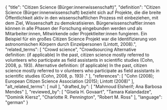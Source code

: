 {
    "title": "Citizen Science (Bürger:innenwissenschaft)",
    "definition": "Citizen Science (Bürger:innenwissenschaft) bezieht sich auf Projekte, die die breite Öffentlichkeit aktiv in den wissenschaftlichen Prozess mit einbeziehen, mit dem Ziel, Wissenschaft zu demokratisieren. Bürgerwissenschaftler:innen können in alle Phasen der Forschung eingebunden werden und als Mitarbeiter:innen, Mitwirkende oder Projektleiter:innen fungieren. Ein Beispiel für ein großes Citizen Science Projekt war die Identifizierung von astronomischen Körpern durch Einzelpersonen (Lintott, 2008).",
    "related_terms": [
        "Crowd science",
        "Crowdsourcing Alternative definition: (if applicable) In the past, citizen science mostly referred to volunteers who participate as field assistants in scientific studies (Cohn, 2008, p. 193). Alternative definition: (if applicable) In the past, citizen science mostly referred to v olunteers who participate as field assistants in scientific studies (Cohn, 2008, p. 193) ."
    ],
    "references": [
        "Cohn (2008); European Citizen Science Association (2015); Lintott (2008)"
    ],
    "alt_related_terms": [
        null
    ],
    "drafted_by": [
        "Mahmoud Elsherif; Ana Barbosa Mendes"
    ],
    "reviewed_by": [
        "Gisela H. Govaart",
        "Tamara Kalandadze",
        "Dominik Kiersz",
        "Charlotte R. Pennington",
        "Robert M. Ross"
    ],
    "language": "german"
}